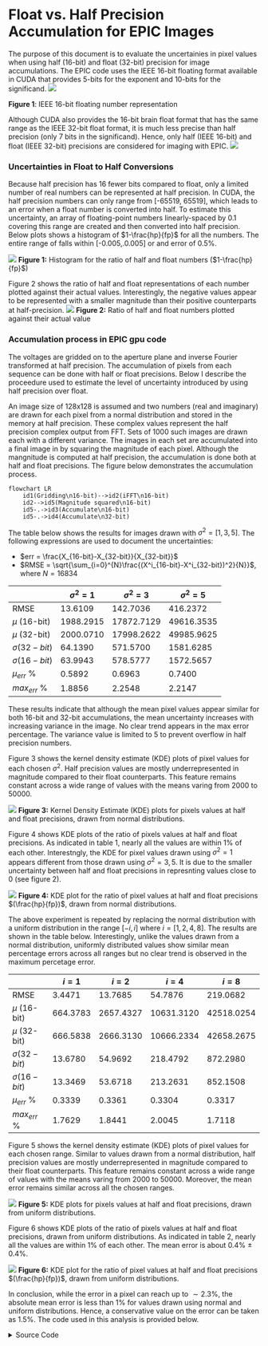 # Float vs. Half Precision Accumulation for EPIC Images

The purpose of this document is to evaluate the uncertainies in pixel values when using half (16-bit) and float (32-bit) precision for image accumulations. The EPIC code uses the IEEE 16-bit floating format available in CUDA that provides 5-bits for the exponent and 10-bits for the significand. 
![](https://upload.wikimedia.org/wikipedia/commons/thumb/2/21/IEEE_754r_Half_Floating_Point_Format.svg/263px-IEEE_754r_Half_Floating_Point_Format.svg.png)

__Figure 1__: IEEE 16-bit floating number representation

Although CUDA also provides the 16-bit brain float format that has the same range as the IEEE 32-bit float format, it is much less precise than half precision (only 7 bits in the significand). Hence, only half (IEEE 16-bit) and float (IEEE 32-bit) precisions are considered for imaging with EPIC.
![](https://www.eejournal.com/wp-content/uploads/2020/03/JT-image-2.png)

### Uncertainties in Float to Half Conversions
Because half precision has 16 fewer bits compared to float, only a limited number of real numbers can be represented at half precision. In CUDA, the half precision numbers can only range from [-65519, 65519], which leads to an error when a float number is converted into half. To estimate this uncertainty, an array of floating-point numbers linearly-spaced by 0.1 covering this range are created and then converted into half precision. Below plots shows a histogram of $1-\frac{hp}{fp}$ for all the numbers. The entire range of falls within [-0.005,.0.005] or and error of 0.5%.

![](https://github.com/epic-astronomy/Memos/assets/4162508/1aa574cb-eb28-4943-a15e-ffd453143380)
**Figure 1:** Histogram for the ratio of half and float numbers ($1-\frac{hp}{fp}$)

Figure 2 shows the ratio of half and float representations of each number plotted against their actual values. Interestingly, the negative values appear to be represented with a smaller magnitude than their positive counterparts at half-precision.
![](https://github.com/epic-astronomy/Memos/assets/4162508/aee99560-1c7d-4a90-8350-f0a7e5f6fa6d)
**Figure 2:** Ratio of half and float numbers plotted against their actual value 

### Accumulation process in EPIC gpu code
The voltages are gridded on to the aperture plane and inverse Fourier transformed at half precision. The accumulation of pixels from each sequence can be done with half or float precisions. Below I describe the proceedure used to estimate the level of uncertainty introduced by using half precision over float.

An image size of 128x128 is assumed and two numbers (real and imaginary) are drawn for each pixel from a normal distribution and stored in the memory at half precision. These complex values represent the half precision complex output from FFT. Sets of 1000 such images are drawn each with a different variance. The images in each set are accumulated into a final image in by squaring the magnitude of each pixel. Although the mangnitude is computed at half precision, the accumulation is done both at half and float precisions. The figure below demonstrates the accumulation process.

```mermaid
flowchart LR
    id1(Gridding\n16-bit)-->id2(iFFT\n16-bit)
    id2-->id5(Magnitude squared\n16-bit)
    id5-.->id3(Accumulate\n16-bit)
    id5-.->id4(Accumulate\n32-bit)
```
The table below shows the results for images drawn with $\sigma^2=[1,3,5]$. The following expressions are used to document the uncertainties:

* $err = \frac{X_{16-bit}-X_{32-bit}}{X_{32-bit}}$
* $RMSE = \sqrt{\sum_{i=0}^{N}\frac{(X^i_{16-bit}-X^i_{32-bit})^2}{N}}$, where $N=16834$



|    |$\sigma^2=1$|$\sigma^2=3$|$\sigma^2=5$|
|----|------------|------------|------------|
|RMSE             |13.6109|142.7036|416.2372
|$\mu$ (16-bit)   |1988.2915|17872.7129|49616.3535
|$\mu$ (32-bit)   |2000.0710|17998.2622|49985.9625
|$\sigma (32-bit)$|64.1390|571.5700|1581.6285
|$\sigma (16-bit)$|63.9943|578.5777|1572.5657
|$\mu_{err}$ %    |0.5892|0.6963|0.7400
|$max_{err}$ %    |1.8856|2.2548|2.2147

 These results indicate that although the mean pixel values appear similar for both 16-bit and 32-bit accumulations, the mean uncertainty increases with increasing variance in the image. No clear trend appears in the max error percentage. The variance value is limited to 5 to prevent overflow in half precision numbers.

 Figure 3 shows the kernel density estimate (KDE) plots of pixel values for each chosen $\sigma^2$. Half precision values are mostly underrepresented in magnitude compared to their float counterparts. This feature remains constant across a wide range of values with the means varing from 2000 to 50000.

 ![](https://github.com/epic-astronomy/Memos/assets/4162508/21c26a8e-83d3-47b4-acff-32d470b63b82)
 **Figure 3:** Kernel Density Estimate (KDE) plots for pixels values at half and float precisions, drawn from normal distributions.

 Figure 4 shows KDE plots of the ratio of pixels values at half and float precisions. As indicated in table 1, nearly all the values are within 1% of each other. Interestngly, the KDE for pixel values drawn using $\sigma^2=1$ appears different from those drawn using $\sigma^2=3,5$. It is due to the smaller uncertainty between half and float precisions in represnting values close to 0 (see figure 2).


 ![](https://github.com/epic-astronomy/Memos/assets/4162508/2399b108-9cba-446b-8812-79ed4e779a78)
 **Figure 4:** KDE plot for the ratio of pixel values at half and float precisions $(\frac{hp}{fp})$, drawn from normal distributions. 

The above experiment is repeated by replacing the normal distribution with a uniform distribution in the range $[-i, i]$ where $i=[1,2,4,8]$. The results are shown in the table below. Interestingly, unlike the values drawn from a normal distribution, uniformly distributed values show similar mean percentage errors across all ranges but no clear trend is observed in the maximum percetage error.

|    |$i=1$|$i=2$|$i=4$|$i=8$|
|----|-----|-----|-----|-----|
|RMSE             | 3.4471|13.7685|54.7876|219.0682
|$\mu$ (16-bit)   | 664.3783|2657.4327|10631.3120|42518.0254
|$\mu$ (32-bit)   | 666.5838|2666.3130|10666.2334|42658.2675
|$\sigma (32-bit)$| 13.6780|54.9692|218.4792|872.2980
|$\sigma (16-bit)$| 13.3469|53.6718|213.2631|852.1508
|$\mu_{err}$ %    | 0.3339|0.3361|0.3304|0.3317
|$max_{err}$ %    | 1.7629|1.8441|2.0045|1.7118

 Figure 5 shows the kernel density estimate (KDE) plots of pixel values for each chosen range. Similar to values drawn from a normal distribution, half precision values are mostly underrepresented in magnitude compared to their float counterparts. This feature remains constant across a wide range of values with the means varing from 2000 to 50000. Moreover, the mean error remains similar across all the chosen ranges. 

 ![](https://github.com/epic-astronomy/Memos/assets/4162508/09732be9-25a3-4d3b-80aa-55479ccbdf1f)
 **Figure 5:** KDE plots for pixels values at half and float precisions, drawn from uniform distributions.

Figure 6 shows KDE plots of the ratio of pixels values at half and float precisions, drawn from uniform distributions. As indicated in table 2, nearly all the values are within 1% of each other. The mean error is about 0.4% $\pm$ 0.4%. 

![](https://github.com/epic-astronomy/Memos/assets/4162508/929e85a1-b604-45c1-a035-3b48fffad712)
**Figure 6:** KDE plot for the ratio of pixel values at half and float precisions $(\frac{hp}{fp})$, drawn from uniform distributions.

In conclusion, while the error in a pixel can reach up to $\sim2.3\%$, the absolute mean error is less than $1\%$ for values drawn using normal and uniform distributions. Hence, a conservative value on the error can be taken as 1.5%. The code used in this analysis is provided below.

<details>
<summary>Source Code</summary>

```c++
#include <algorithm>
#include <cmath>
#include <cstdlib>
#include <ctime>
#include <cuda_bf16.h>
#include <cuda_fp16.h>
#include <fstream>
#include <iomanip>
#include <iostream>
#include <random>

void
run_sim(float rand_max, bool d_norm = true, bool bright_source=false)
{
    static std::random_device rd;
    static std::mt19937 gen(rd());

    auto normal = std::normal_distribution<>(0, rand_max);
    auto uniform = std::uniform_real_distribution<>(-rand_max, rand_max);

    auto bright_normal = std::normal_distribution<>(rand_max/2, rand_max/2);

    std::string fname = d_norm ? "Normal_" : "Uniform_";
    if(bright_source){
        fname += "bright_";
    }
    fname += std::to_string(int(rand_max)); 

    int img_size = 128;
    int npixels = img_size * img_size;
    int ntimes = 1000;
    int nelem = img_size * img_size * ntimes;
    using hp_t = __half;
    using bf_t = __nv_bfloat16;

    using accum_t = hp_t;
    hp_t* hf_vec_re = (hp_t*)malloc(sizeof(hp_t) * nelem);
    hp_t* hf_vec_im = (hp_t*)malloc(sizeof(hp_t) * nelem);
    float* xx_fp = (float*)malloc(sizeof(float) * npixels);
    accum_t* xx_hp = (accum_t*)malloc(sizeof(accum_t) * npixels);
    srand(time(NULL));
    for (int i = 0; i < nelem; ++i) {
        hf_vec_re[i] = d_norm ? hp_t(normal(gen)) : hp_t(uniform(gen));
        hf_vec_im[i] = d_norm ? hp_t(normal(gen)) : hp_t(uniform(gen));

        if(bright_source && i%npixels==0){
            hf_vec_re[i] = bright_normal(gen);
            hf_vec_im[i] = bright_normal(gen);
        }
    }

    for (int i = 0; i < npixels; ++i) {
        xx_fp[i] = 0;
        xx_hp[i] = 0.f;
    }

    // accumulate
    for (int i = 0; i < ntimes; ++i) {
        for (int j = 0; j < npixels; j++) {
            int vec_idx = i * npixels + j;
            hp_t xx = hf_vec_re[vec_idx] * hf_vec_re[vec_idx] + hf_vec_im[vec_idx] * hf_vec_im[vec_idx];

            xx_hp[j] = xx_hp[j] + xx;
            xx_fp[j] += xx;
        }
    }

    // compute the root mean square error and mean
    // max percent error
    float err = 0;
    float mean_hp = 0;
    float mean_fp = 0;
    float max = 0;
    float mean_err = 0;

    std::ofstream fp;
    fp.open(fname + "_fp.txt");
    std::ofstream hp;
    hp.open(fname + "_hp.txt");
    for (int i = 0; i < npixels; ++i) {
        float _temp = xx_hp[i] - xx_fp[i];
        err += _temp * _temp;
        mean_hp += xx_hp[i];
        mean_fp += xx_fp[i];

        mean_err += std::abs((xx_hp[i] - xx_fp[i]) / xx_hp[i]);
        max = std::max(max, std::abs((xx_hp[i] - xx_fp[i]) / xx_hp[i]));
        fp << xx_fp[i] << " ";
        hp << float(xx_hp[i]) << " ";
    }
    fp.close();
    hp.close();
    err = (err) / float(npixels);

    std::cout << "RMSE: " << std::sqrt(err) << std::endl;
    std::cout << "MEAN HP: " << mean_hp / npixels << std::endl;
    std::cout << "MEAN FP: " << mean_fp / npixels << std::endl;
    std::cout << "MAX PERCENT ERROR: " << max * 100 << std::endl;
    std::cout << "MEAN PERCENT ERROR: " << mean_err * 100 / npixels << std::endl;

    if(bright_source){
        std::cout<<"Bright_source hp: "<<xx_hp[0]<<std::endl;
        std::cout<<"Bright_source fp: "<<xx_fp[0]<<std::endl;
    }
}

int
main()
{
    float variances[3] = { 1, 3, 5 };
    float uni_max[4] = { 1, 2, 4, 8 };

    for (int i = 0; i < 3; ++i) {
        std::cout << std::endl
                  << "Normal dist, sigma=" << variances[i] << std::endl;
        run_sim(variances[i]);
    }

    for (int i = 0; i < 3; ++i) {
        std::cout << std::endl
                  << "Normal dist, sigma=" << variances[i] << std::endl;
        run_sim(variances[i],true,true);
    }

    for (int i = 0; i < 4; ++i) {
        std::cout << std::endl
                  << "Uniform dist, max=" << uni_max[i] << std::endl;
        run_sim(uni_max[i], false);
    }

    for (int i = 0; i < 4; ++i) {
        std::cout << std::endl
                  << "Uniform dist, max=" << uni_max[i] << std::endl;
        run_sim(uni_max[i], false,true);
    }
    return 0;
}
```

</details>